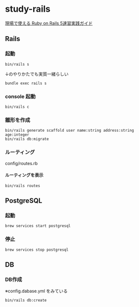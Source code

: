 # study-rails
[現場で使える Ruby on Rails 5速習実践ガイド](https://book.mynavi.jp/supportsite/detail/9784839962227.html)


## Rails
### 起動

```
bin/rails s
```

↓のやりかたでも実質一緒らしい

```
bundle exec rails s
```

### console 起動

```
bin/rails c
```

### 雛形を作成

```
bin/rails generate scaffold user name:string address:string age:integer
bin/rails db:migrate
```


### ルーティング
config/routes.rb

#### ルーティングを表示

```
bin/rails routes
```


## PostgreSQL
### 起動

```
brew services start postgresql
```

### 停止

```
brew services stop postgresql
```

## DB
### DB作成
※config.dabase.yml をみている

```
bin/rails db:create
```

